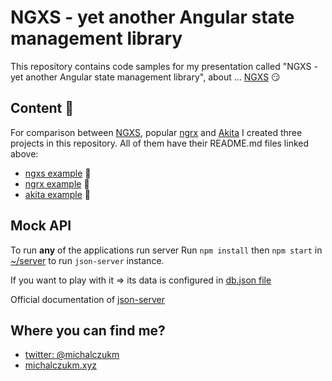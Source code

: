 # NGXS - yet another Angular state management library

This repository contains code samples for my presentation called "NGXS - yet another Angular state management library", about ... [NGXS](https://ngxs.gitbook.io/ngxs/) :smirk:

## Content :rocket:

For comparison between [NGXS](https://ngxs.gitbook.io/ngxs/), popular [ngrx](http://ngrx.github.io/) and [Akita](https://netbasal.gitbook.io/akita/) I created three projects in this repository. All of them have their README.md files linked above:

* [ngxs example](ngxs/README.md) :speedboat:
* [ngrx example](ngrx/README.md) :helicopter:
* [akita example](akita/README.md) 🐶


## Mock API

To run **any** of the applications run server
Run `npm install` then `npm start` in [~/server](../server) to run `json-server` instance.

If you want to play with it => its data is configured in [db.json file](../server/db.json)

Official documentation of [json-server](https://github.com/typicode/json-server)

## Where you can find me?

* [twitter: @michalczukm](https://twitter.com/michalczukm)
* [michalczukm.xyz](https://michalczukm.xyz)

